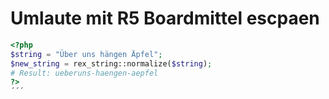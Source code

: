 # Umlaute mit R5 Boardmittel escpaen

```php 
<?php
$string = "Über uns hängen Äpfel";
$new_string = rex_string::normalize($string);
# Result: ueberuns-haengen-aepfel
?>
´´´
